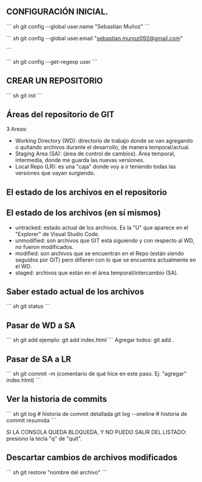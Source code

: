 ## CONFIGURACIÓN INICIAL.

<!-- Setear nombre de usuario-->
´´´ sh
git config --global user.name "Sebastian Muñoz"
´´´

<!-- Setear email -->
´´´ sh
git config --global user.email "sebastian.munoz092@gmail.com"

´´´


<!-- Verificar qué datos se ingresaron -->
´´´ sh
git config --get-regexp user
´´´


## CREAR UN REPOSITORIO 
<!-- Iniciar repositorio -->
´´´ sh
git init
´´´

## Áreas del repositorio de GIT

3 Areas:

 * Working Directory (WD): directorio de trabajo donde se van agregando o quitando archivos durante el desarrollo, de manera temporal/actual.
 * Staging Area (SA): (área de control de cambios). Área temporal, intermedia, donde me guarda las nuevas versiones.
 * Local Repo (LR): es una "caja" donde voy a ir teniendo todas las versiones que vayan surgiendo. 


## El estado de los archivos en el repositorio



## El estado de los archivos (en sí mismos)

* untracked: estado actual de los archivos. Es la "U" que aparece en el "Explorer" de Visual Studio Code.
* unmodified: son archivos que GIT está siguiendo y con respecto al WD, no fueron modificados. 
* modified: son archivos que se encuentran en el Repo (están siendo seguidos por GIT) pero difieren con lo que se encuentra actualmente en el WD.
* staged: archivos que están en el área temporal/intercambio (SA). 

## Saber estado actual de los archivos
´´´ sh
git status
´´´

## Pasar de WD a SA 
´´´ sh
git add <nombre archivo>
ejemplo: git add index.html
´´´
Agregar todos: git add .

## Pasar de SA a LR
´´´ sh
git commit -m (comentario de qué hice en este paso. Ej: "agregar" index.html)
´´´
## Ver la historia de commits
´´´ sh
git log # historia de commit detallada
git log --oneline  # historia de commit resumida
´´´

SI LA CONSOLA QUEDA BLOQUEDA, Y NO PUEDO SALIR DEL LISTADO: presiono la tecla "q" de "quit".

## Descartar cambios de archivos modificados
´´´ sh
git restore "nombre del archivo"
´´´

